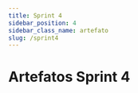 ```yaml
---
title: Sprint 4
sidebar_position: 4
sidebar_class_name: artefato
slug: /sprint4
---
```


# Artefatos Sprint 4
